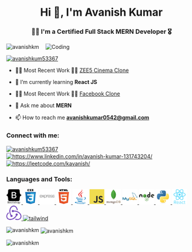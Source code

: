 <h1 align="center">Hi 👋, I'm Avanish Kumar</h1>
<h3 align="center">🧑‍💻 I'm a Certified Full Stack MERN Developer 🎖️</h3>
<img align="right" alt="Coding" width="400" src="https://cdn.dribbble.com/users/1162077/screenshots/3848914/programmer.gif">

<p align="left"> <img src="https://komarev.com/ghpvc/?username=avanishkm&label=Profile%20views&color=0e75b6&style=flat" alt="avanishkm" /> </p>

<p align="left"> <a href="https://twitter.com/avanishkum53367" target="blank"><img src="https://img.shields.io/twitter/follow/avanishkum53367?logo=twitter&style=for-the-badge" alt="avanishkum53367" /></a> </p>

- 👨‍💻 Most Recent Work 👨‍💻 [ZEE5 Cinema Clone](https://zee5-cinema-clone.netlify.app/)

- 🌱 I’m currently learning **React JS**

- 👨‍💻 Most Recent Work 👨‍💻 [Facebook Clone](https://facebook-reactjs-clone.netlify.app/)

- 💬 Ask me about **MERN**

- 📫 How to reach me **avanishkumar0542@gmail.com**

<h3 align="left">Connect with me:</h3>
<p align="left">
<a href="https://twitter.com/avanishkum53367" target="blank"><img align="center" src="https://raw.githubusercontent.com/rahuldkjain/github-profile-readme-generator/master/src/images/icons/Social/twitter.svg" alt="avanishkum53367" height="30" width="40" /></a>
<a href="https://linkedin.com/in/https://www.linkedin.com/in/avanish-kumar-131743204/" target="blank"><img align="center" src="https://raw.githubusercontent.com/rahuldkjain/github-profile-readme-generator/master/src/images/icons/Social/linked-in-alt.svg" alt="https://www.linkedin.com/in/avanish-kumar-131743204/" height="30" width="40" /></a>
<a href="https://www.leetcode.com/https://leetcode.com/kavanish/" target="blank"><img align="center" src="https://raw.githubusercontent.com/rahuldkjain/github-profile-readme-generator/master/src/images/icons/Social/leet-code.svg" alt="https://leetcode.com/kavanish/" height="30" width="40" /></a>
</p>

<h3 align="left">Languages and Tools:</h3>
<p align="left"> <a href="https://getbootstrap.com" target="_blank" rel="noreferrer"> <img src="https://raw.githubusercontent.com/devicons/devicon/master/icons/bootstrap/bootstrap-plain-wordmark.svg" alt="bootstrap" width="40" height="40"/> </a> <a href="https://www.w3schools.com/css/" target="_blank" rel="noreferrer"> <img src="https://raw.githubusercontent.com/devicons/devicon/master/icons/css3/css3-original-wordmark.svg" alt="css3" width="40" height="40"/> </a> <a href="https://expressjs.com" target="_blank" rel="noreferrer"> <img src="https://raw.githubusercontent.com/devicons/devicon/master/icons/express/express-original-wordmark.svg" alt="express" width="40" height="40"/> </a> <a href="https://www.w3.org/html/" target="_blank" rel="noreferrer"> <img src="https://raw.githubusercontent.com/devicons/devicon/master/icons/html5/html5-original-wordmark.svg" alt="html5" width="40" height="40"/> </a> <a href="https://www.java.com" target="_blank" rel="noreferrer"> <img src="https://raw.githubusercontent.com/devicons/devicon/master/icons/java/java-original.svg" alt="java" width="40" height="40"/> </a> <a href="https://developer.mozilla.org/en-US/docs/Web/JavaScript" target="_blank" rel="noreferrer"> <img src="https://raw.githubusercontent.com/devicons/devicon/master/icons/javascript/javascript-original.svg" alt="javascript" width="40" height="40"/> </a> <a href="https://www.mongodb.com/" target="_blank" rel="noreferrer"> <img src="https://raw.githubusercontent.com/devicons/devicon/master/icons/mongodb/mongodb-original-wordmark.svg" alt="mongodb" width="40" height="40"/> </a> <a href="https://www.mysql.com/" target="_blank" rel="noreferrer"> <img src="https://raw.githubusercontent.com/devicons/devicon/master/icons/mysql/mysql-original-wordmark.svg" alt="mysql" width="40" height="40"/> </a> <a href="https://nodejs.org" target="_blank" rel="noreferrer"> <img src="https://raw.githubusercontent.com/devicons/devicon/master/icons/nodejs/nodejs-original-wordmark.svg" alt="nodejs" width="40" height="40"/> </a> <a href="https://www.python.org" target="_blank" rel="noreferrer"> <img src="https://raw.githubusercontent.com/devicons/devicon/master/icons/python/python-original.svg" alt="python" width="40" height="40"/> </a> <a href="https://reactjs.org/" target="_blank" rel="noreferrer"> <img src="https://raw.githubusercontent.com/devicons/devicon/master/icons/react/react-original-wordmark.svg" alt="react" width="40" height="40"/> </a> <a href="https://redux.js.org" target="_blank" rel="noreferrer"> <img src="https://raw.githubusercontent.com/devicons/devicon/master/icons/redux/redux-original.svg" alt="redux" width="40" height="40"/> </a> <a href="https://tailwindcss.com/" target="_blank" rel="noreferrer"> <img src="https://www.vectorlogo.zone/logos/tailwindcss/tailwindcss-icon.svg" alt="tailwind" width="40" height="40"/> </a> </p>

<p><img align="left" src="https://github-readme-stats.vercel.app/api/top-langs?username=avanishkm&show_icons=true&locale=en&layout=compact" alt="avanishkm" /></p>

<p>&nbsp;<img align="center" src="https://github-readme-stats.vercel.app/api?username=avanishkm&show_icons=true&locale=en" alt="avanishkm" /></p>

<p><img align="center" src="https://github-readme-streak-stats.herokuapp.com/?user=avanishkm&" alt="avanishkm" /></p>
